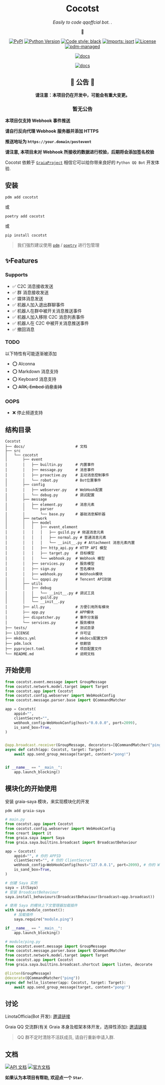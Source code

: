 <div align="center">

# Cocotst

_Easily to code qqoffcial bot. ._

🥥

[![PyPI](https://img.shields.io/pypi/v/cocotst)](https://pypi.org/project/cocotst)
[![Python Version](https://img.shields.io/pypi/pyversions/cocotst)](https://pypi.org/project/cocotst)
[![Code style: black](https://img.shields.io/badge/code%20style-black-000000.svg)](https://github.com/psf/black)
[![Imports: isort](https://img.shields.io/badge/%20imports-isort-%231674b1?style=flat&labelColor=ef8336)](https://pycqa.github.io/isort/)
[![License](https://img.shields.io/github/license/Linota/Cocotst)](https://github.com/Linota/Cocotst/blob/master/LICENSE)
[![pdm-managed](https://img.shields.io/badge/pdm-managed-blueviolet)](https://pdm.fming.dev)

[![docs](https://img.shields.io/badge/LINOTA-here-blue)](https://ctst.docs.linota.cn/)

[![docs](https://img.shields.io/badge/API_文档-here-purple)](https://ctst.docs.linota.cn/api/NAV/)


</div>

<div align="center">

## 🚨 公告 🚨
**请注意：本项目仍在开发中，可能会有重大变更。**

### 暂无公告
</div>

**本项目仅支持 Webhook 事件推送**

**请自行反向代理 Webhook 服务器并添加 HTTPS**

**推送地址为 `https://your.domain/postevent`**

**请注意, 本项目未对 Webhook 所接收的数据进行校验，后期将会添加签名校验**

Cocotst 依赖于 [`GraiaProject`](https://github.com/GraiaProject)
相信它可以给你带来良好的 `Python QQ Bot` 开发体验.



## 安装

`pdm add cocotst`

或

`poetry add cocotst`

或

`pip install cocotst`

> 我们强烈建议使用 [`pdm`](https://pdm.fming.dev) / [`poetry`](https://python-poetry.org) 进行包管理

## ✨Features

### Supports

- ✅ C2C 消息接收发送
- ✅ 群 消息接收发送
- ✅ 媒体消息发送
- ✅ 机器人加入退出群聊事件
- ✅ 机器人在群中被开关消息推送事件
- ✅ 机器人加入移除 C2C 消息列表事件
- ✅ 机器人在 C2C 中被开关消息推送事件
- ✅ 撤回消息

### TODO

以下特性有可能逐渐被添加

- ⭕ Alconna
- ⭕ Markdown 消息支持
- ⭕ Keyboard 消息支持
- ⭕ ~~ARK, Embed 消息支持~~

### OOPS

- ❌ 停止频道支持

## 结构目录

```
Cocotst
├── docs/                       # 文档
├── src
│   └── cocotst
│       ├── event
│       │   ├── builtin.py      # 内置事件
│       │   ├── message.py      # 消息事件
│       │   ├── proactive.py    # 主动消息控制事件
│       │   └── robot.py        # Bot位置事件
│       ├── config
│       │   ├── webserver.py    # WebHook配置
│       │   └── debug.py        # 调试配置
│       ├── message
│       │   ├── element.py      # 消息元素
│       │   └── parser
│       │       └── base.py     # 基础消息解析器
│       ├── network
│       │   ├── model
│       │   │   ├── event_element
│       │   │   │   ├── guild.py # 频道消息元素
│       │   │   │   ├── normal.py # 普通消息元素
│       │   │   │   └── __init__.py # Attachment 消息元素内置
│       │   │   ├── http_api.py # HTTP API 模型
│       │   │   ├── target.py   # 目标模型
│       │   │   └── webhook.py  # Webhook 模型
│       │   ├── services.py     # 服务模型
│       │   ├── sign.py         # 签名模块
│       │   ├── webhook.py      # Webhook模块 
│       │   └── qqapi.py        # Tencent API封装
│       ├── utils
│       │   ├── debug
│       │   │   └── __init__.py # 调试工具
│       │   ├── guild.py
│       │   └── __init__.py
│       ├── all.py              # 方便引用所有模块
│       ├── app.py              # APP模块
│       ├── dispatcher.py       # 事件分发器
│       └── services.py         # 服务模块
├── tests/                      # 测试目录
├── LICENSE                     # 许可证
├── mkdocs.yml                  # mkdocs配置文件
├── pdm.lock                    # 依赖锁
├── pyproject.toml              # 项目配置文件
└── README.md                   # 说明文档
```
    

## 开始使用

```python
from cocotst.event.message import GroupMessage
from cocotst.network.model.target import Target
from cocotst.app import Cocotst
from cocotst.config.webserver import WebHookConfig
from cocotst.message.parser.base import QCommandMatcher

app = Cocotst(
    appid="",
    clientSecret="",
    webhook_config=WebHookConfig(host="0.0.0.0", port=2099),
    is_sand_box=True,
)


@app.broadcast.receiver(GroupMessage, decorators=[QCommandMatcher("ping")])
async def catch(app: Cocotst, target: Target):
    await app.send_group_message(target, content="pong!")


if __name__ == "__main__":
    app.launch_blocking()
```

## 模块化的开始使用

安装 graia-saya 模块，来实现模块化的开发
```bash
pdm add graia-saya
```

```python
# main.py
from cocotst.app import Cocotst
from cocotst.config.webserver import WebHookConfig
from creart import it
from graia.saya import Saya
from graia.saya.builtins.broadcast import BroadcastBehaviour

app = Cocotst(
    appid="", # 你的 APPID
    clientSecret="", # 你的 ClientSecret
    webhook_config=WebHookConfig(host="127.0.0.1", port=2099), # 你的 WebHook 配置
    is_sand_box=True,
)

# 创建 Saya 实例
saya = it(Saya)
# 安装 BroadcastBehaviour
saya.install_behaviours(BroadcastBehaviour(broadcast=app.broadcast))

# 使用 Saya 的模块上下文管理器加载插件
with saya.module_context():
    # 加载插件
    saya.require("module.ping")

if __name__ == "__main__":
    app.launch_blocking()
```

```python
# module/ping.py
from cocotst.event.message import GroupMessage
from cocotst.message.parser.base import QCommandMatcher
from cocotst.network.model.target import Target
from cocotst.app import Cocotst
from graia.saya.builtins.broadcast.shortcut import listen, decorate

@listen(GroupMessage)
@decorate(QCommandMatcher("ping"))
async def hello_listener(app: Cocotst, target: Target):
    await app.send_group_message(target, content="pong!")
```




## 讨论


LinotaOfficia(Bot 开发): [邀请链接](https://qm.qq.com/q/Prd2X8FcE6)

Graia QQ 交流群(有关 Graia 本身及框架本体开发，选择性添加): [邀请链接](https://jq.qq.com/?_wv=1027&k=VXp6plBD)

> QQ 群不定时清除不活跃成员, 请自行重新申请入群.

## 文档

[![API 文档](https://img.shields.io/badge/API_文档-here-purple)](https://ctst.docs.linota.cn/api/NAV/)
[![官方文档](https://img.shields.io/badge/文档-here-blue)](https://ctst.docs.linota.cn/)



**如果认为本项目有帮助, 欢迎点一个 `Star`.**

